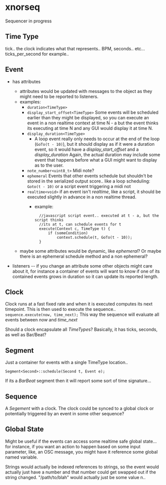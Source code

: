 xnorseq
=======

Sequencer in progress

Time Type
---

tick.. the clock indicates what that represents.. BPM, seconds.. etc...
ticks_per_second for example..

Event
---
* has attributes
	* attributes would be updated with messages to the object as they might need
	to be reported to listeners.
	* examples:
		* `duration<TimeType>`
		* `display_start_offset<TimeType>`
		Some events will be scheduled earlier than they might be displayed, so you
		can execute an event in a non realtime context at time N - a but the event
		thinks its executing at time N and any GUI would display it at time N.
		* `display_duration<TimeType>`
			* A loop event really only needs to occur at the end of the loop
			(`GoTo(t - 10)`), but it should display as if it were a duration event, so
			it would have a *display_start_offset* and a *display_duration*
		Again, the actual duration may include some event that happens before what 
		a GUI might want to display as to the user.
		* `note_number<uint8_t>` Midi note?
		* `ephemeral` Events that other events schedule but shouldn't be stored in
		the serialized output score.. like a loop scheduling: `Goto(t - 10)` or a
		script event triggering a midi not
		* `realtime<void>` if an event isn't *realtime*, like a script, it should be executed slightly in advance in a non realtime thread.
			* example:

					//javascript script event.. executed at t - a, but the script thinks
					//its at t, can schedule events for t
					execute(Context c, TimeType t) {
						if (someCondition)
							context.schedule(t, GoTo(t - 10));
					}
	* maybe some attributes would be dynamic, like *ephemeral*? Or maybe there is an ephemeral schedule method and a non ephemeral?

* listeners -- if you change an attribute some other objects might care about
	it, for instance a container of events will want to know if one of its
	contained events grows in duration so it can update its reported length.

Clock
---
Clock runs at a fast fixed rate and when it is executed computes its next
timepoint.  This is then used to execute the sequence.. `sequence.execute(now, time_next);`
This way the sequence will evaluate all events between *now* and *time_next*

Should a clock encapsulate all *TimeType*s? Basically, it has ticks, seconds, as well as Bar/Beat?

Segment
---

Just a container for events with a single TimeType location..

`Segment<Second>::schedule(Second t, Event e);`

If its a *BarBeat* segment then it will report some sort of time signature...

Sequence
---

A *Segement* with a clock.  The clock could be synced to a global clock or potentially triggered by an event in some other sequence?

Global State
---
Might be useful if the events can access some realtime safe global state... for
instance, if you want an action to happen based on some input parameter, like,
an OSC message, you might have it reference some global named variable.

Strings would actually be indexed references to strings, so the event would
actually just have a number and that number could get swapped out if the string
changed.  "/path/to/blah" would actually just be some value n..
